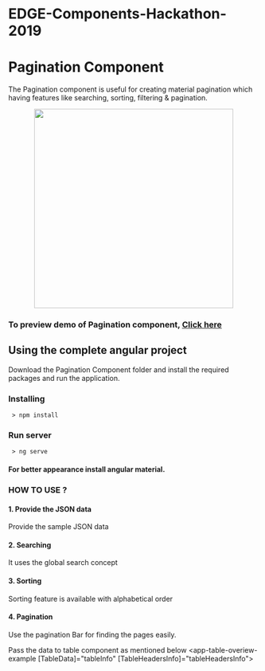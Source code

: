 # EDGE-Components-Hackathon-2019

# Pagination Component

The Pagination component is useful for creating material pagination which having features like searching, sorting, filtering & pagination.

<p align="center">
  <img width="400" height="400" src="">
</p>


### To preview demo of Pagination component, [Click here]( https://balndbgejly.angular.stackblitz.io/)

## Using the complete angular project
Download the Pagination Component folder and install the required packages and run the application.

### Installing

```
 > npm install
```

### Run server

```
 > ng serve
```
#### For better appearance install angular material.

### HOW TO USE ?

#### 1. Provide the JSON data
Provide the sample JSON data

#### 2. Searching
It uses the global search concept

#### 3. Sorting
Sorting feature is available with alphabetical order

#### 4. Pagination
Use the pagination Bar for finding the pages easily.

Pass the data to table component as mentioned below
<app-table-overiew-example  [TableData]="tableInfo"  [TableHeadersInfo]="tableHeadersInfo"></app-table-overiew-example>





